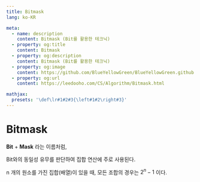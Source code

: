 ```yaml
---
title: Bitmask
lang: ko-KR

meta:
  - name: description
    content: Bitmask (Bit를 활용한 테크닉)
  - property: og:title
    content: Bitmask
  - property: og:description
    content: Bitmask (Bit를 활용한 테크닉)
  - property: og:image
    content: https://github.com/BlueYellowGreen/BlueYellowGreen.github.io/blob/main/.vuepress/public/assets/img/Bitmask-png.png?raw=true
  - property: og:url
    content: https://leedooho.com/CS/Algorithm/Bitmask.html

mathjax:
  presets: '\def\lr#1#2#3{\left#1#2\right#3}'
---
```


# Bitmask


**Bit** + **Mask** 라는 이름처럼,

Bit와의 동일성 유무를 판단하여 집합 연산에 주로 사용된다.

n 개의 원소를 가진 집합(배열)이 있을 때, 모든 조합의 경우는 $2^n-1$ 이다.
